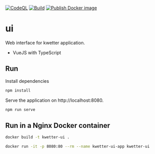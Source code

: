 [![CodeQL](https://github.com/kwetterr/ui/actions/workflows/codeql-analysis.yml/badge.svg)](https://github.com/kwetterr/ui/actions/workflows/codeql-analysis.yml)
[![Build](https://github.com/kwetterr/ui/actions/workflows/build.yml/badge.svg)](https://github.com/kwetterr/ui/actions/workflows/build.yml)
[![Publish Docker image](https://github.com/kwetterr/ui/actions/workflows/docker-publish.yml/badge.svg)](https://github.com/kwetterr/ui/actions/workflows/docker-publish.yml)

# ui
Web interface for kwetter application.
- VueJS with TypeScript

## Run
Install dependencies
```zsh
npm install
```

Serve the application on http://localhost:8080.
```zsh
npm run serve
```

## Run in a Nginx Docker container
```zsh
docker build -t kwetter-ui .
```

```zsh
docker run -it -p 8080:80 --rm --name kwetter-ui-app kwetter-ui
```
